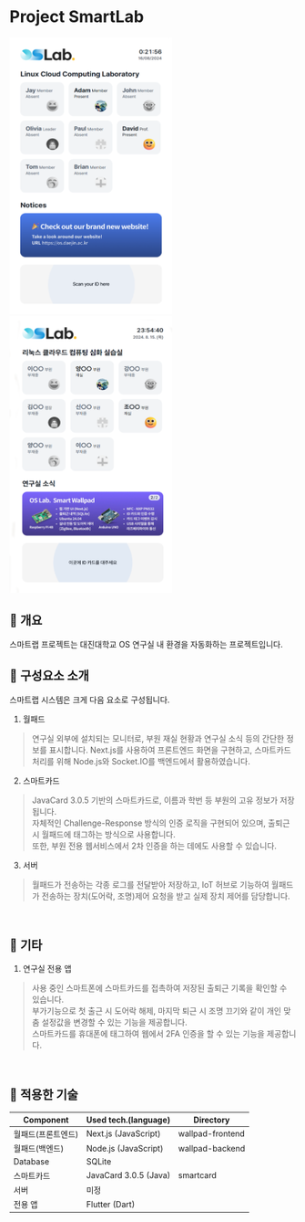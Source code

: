 Project SmartLab
===

<div>
<img src="preview1.png" width="286" height="485">
<img src="preview2.png" width="286" height="485">
</div>

📌 개요
---
스마트랩 프로젝트는 대진대학교 OS 연구실 내 환경을 자동화하는 프로젝트입니다.
<br>


📌 구성요소 소개
---
스마트랩 시스템은 크게 다음 요소로 구성됩니다.

1. 월패드
> 연구실 외부에 설치되는 모니터로, 부원 재실 현황과 연구실 소식 등의 간단한 정보를 표시합니다.
> Next.js를 사용하여 프론트엔드 화면을 구현하고, 스마트카드 처리를 위해 Node.js와 Socket.IO를 백엔드에서 활용하였습니다. 
2. 스마트카드
> JavaCard 3.0.5 기반의 스마트카드로, 이름과 학번 등 부원의 고유 정보가 저장됩니다.<br>
> 자체적인 Challenge-Response 방식의 인증 로직을 구현되어 있으며, 출퇴근시 월패드에 태그하는 방식으로 사용합니다.<br>
> 또한, 부원 전용 웹서비스에서 2차 인증을 하는 데에도 사용할 수 있습니다. 
3. 서버
> 월패드가 전송하는 각종 로그를 전달받아 저장하고, IoT 허브로 기능하여 월패드가 전송하는 장치(도어락, 조명)제어 요청을 받고 실제 장치 제어를 담당합니다.<br>
<br>

📌 기타
---

1. 연구실 전용 앱
> 사용 중인 스마트폰에 스마트카드를 접촉하여 저장된 출퇴근 기록을 확인할 수 있습니다.<br>
> 부가기능으로 첫 출근 시 도어락 해제, 마지막 퇴근 시 조명 끄기와 같이 개인 맞춤 설정값을 변경할 수 있는 기능을 제공합니다.<br>
> 스마트카드를 휴대폰에 태그하여 웹에서 2FA 인증을 할 수 있는 기능을 제공합니다.
<br>

📌 적용한 기술
---

|Component|Used tech.(language)|Directory|
|------|------|-----|
|월패드(프론트엔드)|Next.js (JavaScript)|wallpad-frontend|
|월패드(백엔드)|Node.js (JavaScript)|wallpad-backend|
|Database|SQLite|
|스마트카드|JavaCard 3.0.5 (Java)|smartcard|
|서버|미정||
|전용 앱|Flutter (Dart)||
